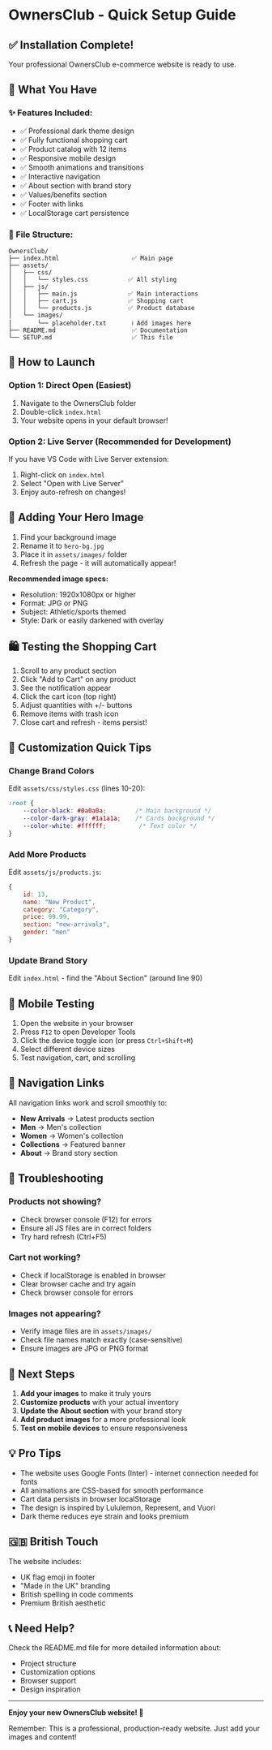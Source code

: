 # OwnersClub - Quick Setup Guide

## ✅ Installation Complete!

Your professional OwnersClub e-commerce website is ready to use.

## 🎯 What You Have

### ✨ Features Included:
- ✅ Professional dark theme design
- ✅ Fully functional shopping cart
- ✅ Product catalog with 12 items
- ✅ Responsive mobile design
- ✅ Smooth animations and transitions
- ✅ Interactive navigation
- ✅ About section with brand story
- ✅ Values/benefits section
- ✅ Footer with links
- ✅ LocalStorage cart persistence

### 📂 File Structure:
```
OwnersClub/
├── index.html                    ✅ Main page
├── assets/
│   ├── css/
│   │   └── styles.css           ✅ All styling
│   ├── js/
│   │   ├── main.js              ✅ Main interactions
│   │   ├── cart.js              ✅ Shopping cart
│   │   └── products.js          ✅ Product database
│   └── images/
│       └── placeholder.txt       ℹ️ Add images here
├── README.md                     ✅ Documentation
└── SETUP.md                      ✅ This file
```

## 🚀 How to Launch

### Option 1: Direct Open (Easiest)
1. Navigate to the OwnersClub folder
2. Double-click `index.html`
3. Your website opens in your default browser!

### Option 2: Live Server (Recommended for Development)
If you have VS Code with Live Server extension:
1. Right-click on `index.html`
2. Select "Open with Live Server"
3. Enjoy auto-refresh on changes!

## 🎨 Adding Your Hero Image

1. Find your background image
2. Rename it to `hero-bg.jpg`
3. Place it in `assets/images/` folder
4. Refresh the page - it will automatically appear!

**Recommended image specs:**
- Resolution: 1920x1080px or higher
- Format: JPG or PNG
- Subject: Athletic/sports themed
- Style: Dark or easily darkened with overlay

## 🛍️ Testing the Shopping Cart

1. Scroll to any product section
2. Click "Add to Cart" on any product
3. See the notification appear
4. Click the cart icon (top right)
5. Adjust quantities with +/- buttons
6. Remove items with trash icon
7. Close cart and refresh - items persist!

## 🎨 Customization Quick Tips

### Change Brand Colors
Edit `assets/css/styles.css` (lines 10-20):
```css
:root {
    --color-black: #0a0a0a;        /* Main background */
    --color-dark-gray: #1a1a1a;    /* Cards background */
    --color-white: #ffffff;         /* Text color */
}
```

### Add More Products
Edit `assets/js/products.js`:
```javascript
{
    id: 13,
    name: "New Product",
    category: "Category",
    price: 99.99,
    section: "new-arrivals",
    gender: "men"
}
```

### Update Brand Story
Edit `index.html` - find the "About Section" (around line 90)

## 📱 Mobile Testing

1. Open the website in your browser
2. Press `F12` to open Developer Tools
3. Click the device toggle icon (or press `Ctrl+Shift+M`)
4. Select different device sizes
5. Test navigation, cart, and scrolling

## 🎯 Navigation Links

All navigation links work and scroll smoothly to:
- **New Arrivals** → Latest products section
- **Men** → Men's collection
- **Women** → Women's collection
- **Collections** → Featured banner
- **About** → Brand story section

## 🔧 Troubleshooting

### Products not showing?
- Check browser console (F12) for errors
- Ensure all JS files are in correct folders
- Try hard refresh (Ctrl+F5)

### Cart not working?
- Check if localStorage is enabled in browser
- Clear browser cache and try again
- Check browser console for errors

### Images not appearing?
- Verify image files are in `assets/images/`
- Check file names match exactly (case-sensitive)
- Ensure images are JPG or PNG format

## 🌟 Next Steps

1. **Add your images** to make it truly yours
2. **Customize products** with your actual inventory
3. **Update the About section** with your brand story
4. **Add product images** for a more professional look
5. **Test on mobile devices** to ensure responsiveness

## 💡 Pro Tips

- The website uses Google Fonts (Inter) - internet connection needed for fonts
- All animations are CSS-based for smooth performance
- Cart data persists in browser localStorage
- The design is inspired by Lululemon, Represent, and Vuori
- Dark theme reduces eye strain and looks premium

## 🇬🇧 British Touch

The website includes:
- UK flag emoji in footer
- "Made in the UK" branding
- British spelling in code comments
- Premium British aesthetic

## 📞 Need Help?

Check the README.md file for more detailed information about:
- Project structure
- Customization options
- Browser support
- Design inspiration

---

**Enjoy your new OwnersClub website! 🎉**

Remember: This is a professional, production-ready website. Just add your images and content!
